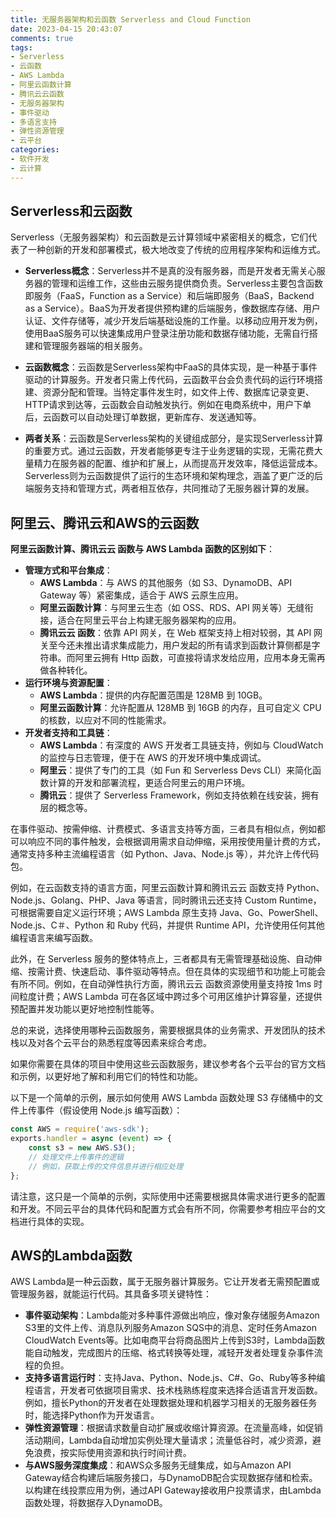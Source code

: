 ```yaml
---
title: 无服务器架构和云函数 Serverless and Cloud Function
date: 2023-04-15 20:43:07
comments: true
tags:
- Serverless
- 云函数
- AWS Lambda
- 阿里云函数计算
- 腾讯云云函数
- 无服务器架构
- 事件驱动
- 多语言支持
- 弹性资源管理
- 云平台
categories:
- 软件开发
- 云计算
---
```


## Serverless和云函数

Serverless（无服务器架构）和云函数是云计算领域中紧密相关的概念，它们代表了一种创新的开发和部署模式，极大地改变了传统的应用程序架构和运维方式。

- **Serverless概念**：Serverless并不是真的没有服务器，而是开发者无需关心服务器的管理和运维工作，这些由云服务提供商负责。Serverless主要包含函数即服务（FaaS，Function as a Service）和后端即服务（BaaS，Backend as a Service）。BaaS为开发者提供预构建的后端服务，像数据库存储、用户认证、文件存储等，减少开发后端基础设施的工作量。以移动应用开发为例，使用BaaS服务可以快速集成用户登录注册功能和数据存储功能，无需自行搭建和管理服务器端的相关服务。

- **云函数概念**：云函数是Serverless架构中FaaS的具体实现，是一种基于事件驱动的计算服务。开发者只需上传代码，云函数平台会负责代码的运行环境搭建、资源分配和管理。当特定事件发生时，如文件上传、数据库记录变更、HTTP请求到达等，云函数会自动触发执行。例如在电商系统中，用户下单后，云函数可以自动处理订单数据，更新库存、发送通知等。

- **两者关系**：云函数是Serverless架构的关键组成部分，是实现Serverless计算的重要方式。通过云函数，开发者能够更专注于业务逻辑的实现，无需花费大量精力在服务器的配置、维护和扩展上，从而提高开发效率，降低运营成本。Serverless则为云函数提供了运行的生态环境和架构理念，涵盖了更广泛的后端服务支持和管理方式，两者相互依存，共同推动了无服务器计算的发展。 


## 阿里云、腾讯云和AWS的云函数

**阿里云函数计算、腾讯云云 函数与 AWS Lambda 函数的区别如下**：

- **管理方式和平台集成**：
    - **AWS Lambda**：与 AWS 的其他服务（如 S3、DynamoDB、API Gateway 等）紧密集成，适合于 AWS 云原生应用。
    - **阿里云函数计算**：与阿里云生态（如 OSS、RDS、API 网关等）无缝衔接，适合在阿里云平台上构建无服务器架构的应用。
    - **腾讯云云 函数**：依靠 API 网关，在 Web 框架支持上相对较弱，其 API 网关至今还未推出请求集成能力，用户发起的所有请求到函数计算侧都是字符串。而阿里云拥有 Http 函数，可直接将请求发给应用，应用本身无需再做各种转化。
- **运行环境与资源配置**：
    - **AWS Lambda**：提供的内存配置范围是 128MB 到 10GB。
    - **阿里云函数计算**：允许配置从 128MB 到 16GB 的内存，且可自定义 CPU 的核数，以应对不同的性能需求。
- **开发者支持和工具链**：
    - **AWS Lambda**：有深度的 AWS 开发者工具链支持，例如与 CloudWatch 的监控与日志管理，便于在 AWS 的开发环境中集成调试。
    - **阿里云**：提供了专门的工具（如 Fun 和 Serverless Devs CLI）来简化函数计算的开发和部署流程，更适合阿里云的用户环境。
    - **腾讯云**：提供了 Serverless Framework，例如支持依赖在线安装，拥有层的概念等。

在事件驱动、按需伸缩、计费模式、多语言支持等方面，三者具有相似点，例如都可以响应不同的事件触发，会根据调用需求自动伸缩，采用按使用量计费的方式，通常支持多种主流编程语言（如 Python、Java、Node.js 等），并允许上传代码包。

例如，在云函数支持的语言方面，阿里云函数计算和腾讯云云 函数支持 Python、Node.js、Golang、PHP、Java 等语言，同时腾讯云还支持 Custom Runtime，可根据需要自定义运行环境；AWS Lambda 原生支持 Java、Go、PowerShell、Node.js、C＃、Python 和 Ruby 代码，并提供 Runtime API，允许使用任何其他编程语言来编写函数。

此外，在 Serverless 服务的整体特点上，三者都具有无需管理基础设施、自动伸缩、按需计费、快速启动、事件驱动等特点。但在具体的实现细节和功能上可能会有所不同。例如，在自动弹性执行方面，腾讯云云 函数资源使用量支持按 1ms 时间粒度计费；AWS Lambda 可在各区域中跨过多个可用区维护计算容量，还提供预配置并发功能以更好地控制性能等。

总的来说，选择使用哪种云函数服务，需要根据具体的业务需求、开发团队的技术栈以及对各个云平台的熟悉程度等因素来综合考虑。

如果你需要在具体的项目中使用这些云函数服务，建议参考各个云平台的官方文档和示例，以更好地了解和利用它们的特性和功能。

以下是一个简单的示例，展示如何使用 AWS Lambda 函数处理 S3 存储桶中的文件上传事件（假设使用 Node.js 编写函数）：

```javascript
const AWS = require('aws-sdk'); 
exports.handler = async (event) => { 
    const s3 = new AWS.S3(); 
    // 处理文件上传事件的逻辑 
    // 例如，获取上传的文件信息并进行相应处理 
};
``` 

请注意，这只是一个简单的示例，实际使用中还需要根据具体需求进行更多的配置和开发。不同云平台的具体代码和配置方式会有所不同，你需要参考相应平台的文档进行具体的实现。

## AWS的Lambda函数

AWS Lambda是一种云函数，属于无服务器计算服务。它让开发者无需预配置或管理服务器，就能运行代码。其具备多项关键特性：
- **事件驱动架构**：Lambda能对多种事件源做出响应，像对象存储服务Amazon S3里的文件上传、消息队列服务Amazon SQS中的消息、定时任务Amazon CloudWatch Events等。比如电商平台将商品图片上传到S3时，Lambda函数能自动触发，完成图片的压缩、格式转换等处理，减轻开发者处理复杂事件流程的负担。
- **支持多语言运行时**：支持Java、Python、Node.js、C#、Go、Ruby等多种编程语言，开发者可依据项目需求、技术栈熟练程度来选择合适语言开发函数。例如，擅长Python的开发者在处理数据处理和机器学习相关的无服务器任务时，能选择Python作为开发语言。
- **弹性资源管理**：根据请求数量自动扩展或收缩计算资源。在流量高峰，如促销活动期间，Lambda自动增加实例处理大量请求；流量低谷时，减少资源，避免浪费，按实际使用资源和执行时间计费。
- **与AWS服务深度集成**：和AWS众多服务无缝集成，如与Amazon API Gateway结合构建后端服务接口，与DynamoDB配合实现数据存储和检索。以构建在线投票应用为例，通过API Gateway接收用户投票请求，由Lambda函数处理，将数据存入DynamoDB。 

